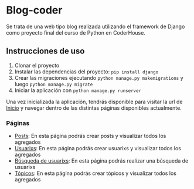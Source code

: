 # Blog-coder
Se trata de una web tipo blog realizada utilizando el framework de Django como proyecto final del curso de Python en CoderHouse.

## Instrucciones de uso

1. Clonar el proyecto
2. Instalar las dependencias del proyecto: `pip install django`
3. Crear las migraciones ejecutando `python manage.py makemigrations` y luego `python manage.py migrate`
4. Iniciar la aplicación con `python manage.py runserver`

Una vez inicializada la aplicación, tendrás disponible para visitar la url de [Inicio](http://127.0.0.1:8000/blog/) y navegar dentro de las distintas páginas disponibles actualmente.

### Páginas

- [Posts](http://127.0.0.1:8000/blog/posts/): En esta página podrás crear posts y visualizar todos los agregados
- [Usuarixs](http://127.0.0.1:8000/blog/users/): En esta página podrás crear usuarixs y visualizar todos los agregados
- [Búsqueda de usuarixs](http://127.0.0.1:8000/blog/buscaruser/): En esta página podrás realizar una búsqueda de usuarixs
- [Tópicos](http://127.0.0.1:8000/blog/topics/): En esta página podrás crear tópicos y visualizar todos los agregados

